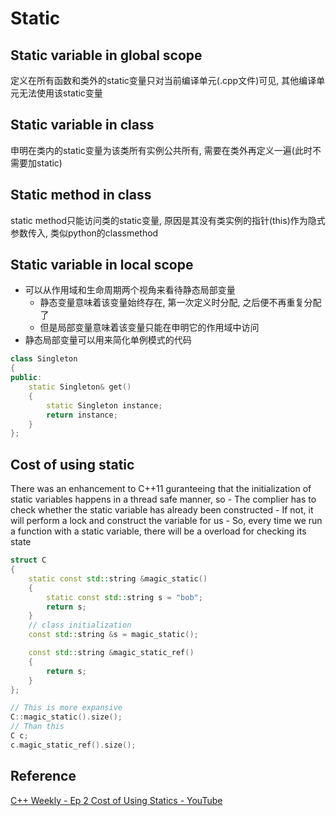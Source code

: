 # Static

## Static variable in global scope
定义在所有函数和类外的static变量只对当前编译单元(.cpp文件)可见, 其他编译单元无法使用该static变量

## Static variable in class
申明在类内的static变量为该类所有实例公共所有, 需要在类外再定义一遍(此时不需要加static)

## Static method in class
static method只能访问类的static变量, 原因是其没有类实例的指针(this)作为隐式参数传入, 类似python的classmethod

## Static variable in local scope
* 可以从作用域和生命周期两个视角来看待静态局部变量
    - 静态变量意味着该变量始终存在, 第一次定义时分配, 之后便不再重复分配了
    - 但是局部变量意味着该变量只能在申明它的作用域中访问
* 静态局部变量可以用来简化单例模式的代码

```cpp
class Singleton
{
public:
    static Singleton& get()
    {
        static Singleton instance;
        return instance;
    }
};
```

## Cost of using static
There was an enhancement to C++11 guranteeing that the initialization of static variables happens in a thread safe manner, so
    - The complier has to check whether the static variable has already been constructed
    - If not, it will perform a lock and construct the variable for us
    - So, every time we run a function with a static variable, there will be a overload for checking its state

```cpp
struct C
{
    static const std::string &magic_static()
    {
        static const std::string s = "bob";
        return s;
    }
    // class initialization
    const std::string &s = magic_static();

    const std::string &magic_static_ref()
    {
        return s;
    }
};

// This is more expansive
C::magic_static().size();
// Than this
C c;
c.magic_static_ref().size();
```

## Reference
[C++ Weekly - Ep 2 Cost of Using Statics - YouTube](https://www.youtube.com/watch?v=B3WWsKFePiM&list=PLs3KjaCtOwSZ2tbuV1hx8Xz-rFZTan2J1&index=2)
